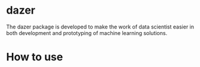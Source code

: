 # dazer
The dazer package is developed to make the work of data scientist easier in both development and prototyping of machine learning solutions.

# How to use
